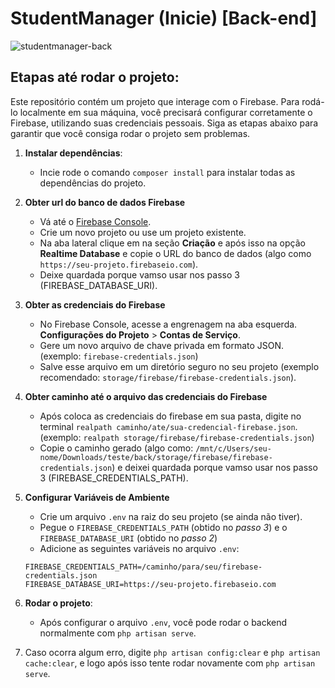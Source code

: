 # StudentManager (Inicie) [Back-end]

![studentmanager-back](https://github.com/user-attachments/assets/aa4512b5-e48b-4d3f-9ed0-5a3cf36f6beb)

## Etapas até rodar o projeto:

Este repositório contém um projeto que interage com o Firebase. Para rodá-lo localmente em sua máquina, você precisará configurar corretamente o Firebase, utilizando suas credenciais pessoais. Siga as etapas abaixo para garantir que você consiga rodar o projeto sem problemas.

1. **Instalar dependências**:
   
   - Incie rode o comando `composer install` para instalar todas as dependências do projeto.

2. **Obter url do banco de dados Firebase**
   
   - Vá até o [Firebase Console](https://console.firebase.google.com/).
   - Crie um novo projeto ou use um projeto existente.
   - Na aba lateral clique em na seção **Criação** e após isso na opção **Realtime Database** e copie o URL do banco de dados (algo como `https://seu-projeto.firebaseio.com`).
   - Deixe quardada porque vamso usar nos passo 3 (FIREBASE_DATABASE_URI).

3. **Obter as credenciais do Firebase**

   - No Firebase Console, acesse a engrenagem na aba esquerda. **Configurações do Projeto** > **Contas de Serviço**.
   - Gere um novo arquivo de chave privada em formato JSON. (exemplo: `firebase-credentials.json`)
   - Salve esse arquivo em um diretório seguro no seu projeto (exemplo recomendado: `storage/firebase/firebase-credentials.json`).

4. **Obter caminho até o arquivo das credenciais do Firebase**
   
   - Após coloca as credenciais do firebase em sua pasta, digite no terminal `realpath caminho/ate/sua-credencial-firebase.json`. (exemplo: `realpath storage/firebase/firebase-credentials.json`)
   - Copie o caminho gerado (algo como: `/mnt/c/Users/seu-nome/Downloads/teste/back/storage/firebase/firebase-credentials.json`) e deixei quardada porque vamso usar nos passo 3 (FIREBASE_CREDENTIALS_PATH).
   
5. **Configurar Variáveis de Ambiente**

   - Crie um arquivo `.env` na raiz do seu projeto (se ainda não tiver).
   - Pegue o `FIREBASE_CREDENTIALS_PATH` (obtido no *passo 3*) e o `FIREBASE_DATABASE_URI` (obtido no *passo 2*)
   - Adicione as seguintes variáveis no arquivo `.env`:

   ```env
   FIREBASE_CREDENTIALS_PATH=/caminho/para/seu/firebase-credentials.json
   FIREBASE_DATABASE_URI=https://seu-projeto.firebaseio.com

6. **Rodar o projeto**:
   - Após configurar o arquivo `.env`, você pode rodar o backend normalmente com `php artisan serve`.
  
7. Caso ocorra algum erro, digite `php artisan config:clear` e `php artisan cache:clear`, e logo após isso tente rodar novamente com `php artisan serve`.


